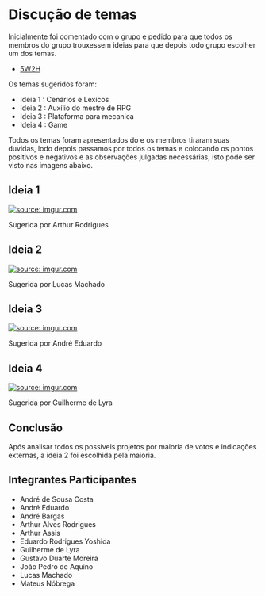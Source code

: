 # Discução de temas

Inicialmente foi comentado com o grupo e pedido para que todos os membros do grupo trouxessem ideias para que depois todo grupo escolher um dos temas.

- [5W2H](./5w2h.md)

Os temas sugeridos foram:
    
* Ideia 1 : Cenários e Lexícos
* Ideia 2 : Auxílio do mestre de RPG
* Ideia 3 : Plataforma para mecanica
* Ideia 4 : Game

Todos os temas foram apresentados do e os membros tiraram suas duvidas, lodo depois passamos por todos os temas e colocando os pontos positivos e negativos e as observações julgadas necessárias, isto pode ser visto nas imagens abaixo.

## Ideia 1 

<a href="https://imgur.com/FIwPP9O"><img src="https://i.imgur.com/FIwPP9O.jpg" title="source: imgur.com" /></a>

Sugerida por Arthur Rodrigues

## Ideia 2

<a href="https://imgur.com/iCAehfR"><img src="https://i.imgur.com/iCAehfR.jpg" title="source: imgur.com" /></a>

Sugerida por Lucas Machado

## Ideia 3 

<a href="https://imgur.com/0pYdAZW"><img src="https://i.imgur.com/0pYdAZW.jpg" title="source: imgur.com" /></a>

Sugerida por André Eduardo

## Ideia 4

<a href="https://imgur.com/Hcde0nk"><img src="https://i.imgur.com/Hcde0nk.jpg" title="source: imgur.com" /></a>

Sugerida por Guilherme de Lyra


## Conclusão

Após analisar todos os possíveis projetos por maioria de votos e indicações externas, a ideia 2 foi escolhida pela maioria.

##  Integrantes Participantes

- André de Sousa Costa
- André Eduardo
- André Bargas 
- Arthur Alves Rodrigues
- Arthur Assis
- Eduardo Rodrigues Yoshida
- Guilherme de Lyra
- Gustavo Duarte Moreira
- João Pedro de Aquino
- Lucas Machado
- Mateus Nóbrega
